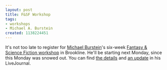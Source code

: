 ```yaml
---
layout: post
title: F&SF Workshop
tags:
- workshops
- Michael A. Burstein
created: 1138224451
---
```

It's not too late to register for [Michael Burstein](http://www.mabfan.com/)'s six-week [Fantasy & Science Fiction workshop](http://grubstreet.org/programs/mystery_writing.html) in Brookline. He'll be starting next Monday, since this Monday was snowed out.  You can find [the details](http://mabfan.livejournal.com/186521.html) and [an update](http://mabfan.livejournal.com/204482.html) in his LiveJournal.
